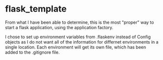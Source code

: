 # flask_template

From what I have been able to determine, this is the most "proper" way to start a flask application, using the application factory.

I chose to set up environment variables from .flaskenv instead of Config objects as I do not want all of the information for differnet environments in a single location. Each environment will get its own file, which has been added to the .gitignore file. 
